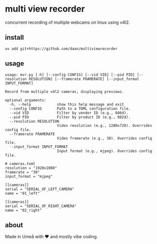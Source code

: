 # multi view recorder
concurrent recording of multiple webcams on linux using v4l2. 


## install

```
uv add git+https://github.com/daan/multiviewrecorder
```

## usage

```
usage: mvr.py [-h] [--config CONFIG] [--vid VID] [--pid PID] [--resolution RESOLUTION] [--framerate FRAMERATE] [--input_format INPUT_FORMAT]

Record from multiple v4l2 cameras, displaying previews.

optional arguments:
  -h, --help            show this help message and exit
  --config CONFIG       Path to a TOML configuration file.
  --vid VID             Filter by vendor ID (e.g., 046d).
  --pid PID             Filter by product ID (e.g., 082d).
  --resolution RESOLUTION
                        Video resolution (e.g., 1280x720). Overrides config file.
  --framerate FRAMERATE
                        Video framerate (e.g., 30). Overrides config file.
  --input_format INPUT_FORMAT
                        Input format (e.g., mjpeg). Overrides config file.
```

```
# cameras.toml
resolution = "1920x1080"
framerate = "30"
input_format = "mjpeg"

[[cameras]]
serial = "SERIAL_OF_LEFT_CAMERA"
name = "01_left"

[[cameras]]
serial = "SERIAL_OF_RIGHT_CAMERA"
name = "02_right"     
```

## about

Made in Umeå with ♥ and mostly vibe coding.

